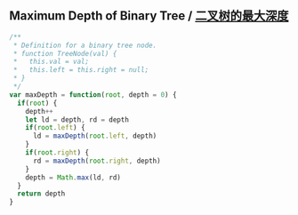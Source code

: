 ## Maximum Depth of Binary Tree / [二叉树的最大深度](https://leetcode-cn.com/problems/maximum-depth-of-binary-tree/)

```js
/**
 * Definition for a binary tree node.
 * function TreeNode(val) {
 *   this.val = val;
 *   this.left = this.right = null;
 * }
 */
var maxDepth = function(root, depth = 0) {
  if(root) {
    depth++
    let ld = depth, rd = depth
    if(root.left) {
      ld = maxDepth(root.left, depth)
    }
    if(root.right) {
      rd = maxDepth(root.right, depth)
    }
    depth = Math.max(ld, rd)
  }
  return depth
}
```